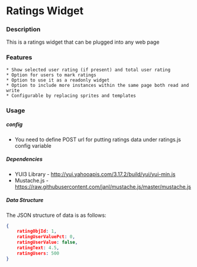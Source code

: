 # Ratings Widget

### Description

This is a ratings widget that can be plugged into any web page

### Features

    * Show selected user rating (if present) and total user rating
    * Option for users to mark ratings
    * Option to use it as a readonly widget
    * Option to include more instances within the same page both read and write
    * Configurable by replacing sprites and templates

### Usage

##### config

* You need to define POST url for putting ratings data under ratings.js config variable

##### Dependencies

* YUI3 Library - http://yui.yahooapis.com/3.17.2/build/yui/yui-min.js
* Mustache.js  - https://raw.githubusercontent.com/janl/mustache.js/master/mustache.js

##### Data Structure

The JSON structure of data is as follows:

```json
{
    ratingObjId: 1,
    ratingUserValuePct: 0,
    ratingUserValue: false,
    ratingText: 4.5,
    ratingUsers: 500
}
```